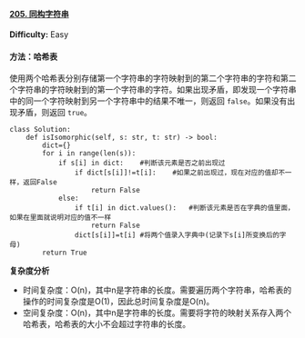 #### [205. 同构字符串](https://leetcode-cn.com/problems/isomorphic-strings/)

**Difficulty:** Easy

#### 

#### 方法：哈希表

使用两个哈希表分别存储第一个字符串的字符映射到的第二个字符串的字符和第二个字符串的字符映射到的第一个字符串的字符。如果出现矛盾，即发现一个字符串中的同一个字符映射到另一个字符串中的结果不唯一，则返回 `false`。如果没有出现矛盾，则返回 `true`。

```
class Solution:
    def isIsomorphic(self, s: str, t: str) -> bool:
        dict={}
        for i in range(len(s)):
            if s[i] in dict:    #判断该元素是否之前出现过
                if dict[s[i]]!=t[i]:    #如果之前出现过，现在对应的值却不一样，返回False
                    return False
            else:
                if t[i] in dict.values():   #判断该元素是否在字典的值里面，如果在里面就说明对应的值不一样
                    return False
                dict[s[i]]=t[i] #将两个值录入字典中(记录下s[i]所变换后的字母)
        return True
```

**复杂度分析**

- 时间复杂度：O(n)，其中n是字符串的长度。需要遍历两个字符串，哈希表的操作的时间复杂度是O(1)，因此总时间复杂度是O(n)。
- 空间复杂度：O(n)，其中n是字符串的长度。需要将字符的映射关系存入两个哈希表，哈希表的大小不会超过字符串的长度。
